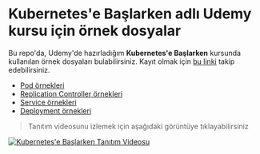 # Kubernetes'e Başlarken adlı Udemy kursu için örnek dosyalar

Bu repo'da, Udemy'de hazırladığım **Kubernetes'e Başlarken** kursunda kullanılan örnek dosyaları bulabilirsiniz. Kayıt olmak için [bu linki](https://www.udemy.com/course/kubernetese-baslarken/?referralCode=A2115E4E29667B515210) takip edebilirsiniz.

* [Pod örnekleri](https://github.com/sadedil/udemy-kubernetes-kurs-ornekleri/tree/main/01-pod)
* [Replication Controller örnekleri](https://github.com/sadedil/udemy-kubernetes-kurs-ornekleri/tree/main/02-rc)
* [Service örnekleri](https://github.com/sadedil/udemy-kubernetes-kurs-ornekleri/tree/main/03-svc)
* [Deployment örnekleri](https://github.com/sadedil/udemy-kubernetes-kurs-ornekleri/tree/main/04-dep)

> Tanıtım videosunu izlemek için aşağıdaki görüntüye tıklayabilirsiniz

[![Kubernetes'e Başlarken Tanıtım Videosu](https://user-images.githubusercontent.com/2132971/111875775-898c8500-89ac-11eb-90e0-bf997024324e.png)](https://www.youtube.com/watch?v=3uZDuYts7tI&feature=youtu.be&hd=1 "Kubernetes'e Başlarken Tanıtım Videosu")
